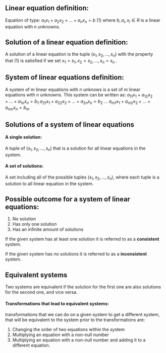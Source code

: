 
## Linear equation definition:
Equation of type:
$a_1x_1 + a_2x_2 + ... + a_nx_n = b$ (1)
where $b,a_i,x_i \in R$ is a linear equation with n unknowns.


## Solution of a linear equation definition: 
A solution of a linear equation is the tuple $(s_1,s_2,...,s_n)$ with the property that (1)  is satisfied if we set $x_1=s_1,x_2=s_2,...,x_n=s_n$ .

## System of linear equations definition: 
A system of m linear equations with n unknows is a set of m linear equations with n unknowns.
This system can be written as:
$a_{11}x_1 + a_{12}x_2 + ... + a_{1n}x_n = b_1$
$a_{21}x_1 + a_{22}x_2 + ... + a_{2n}x_n = b_2$
$...$
$a_{m1}x_1 + a_{m2}x_2 + ... + a_{mn}x_n = b_m$

## Solutions of a system of linear equations

#### A single solution: 
A tuple of $(s_1,s_2,...,s_n)$ that is a solution for all linear equations in the system.

#### A set of solutions:
A set including all of the possible tuples $(s_1,s_2,...,s_n)$, where each tuple is a solution to all linear equation in the system.

## Possible outcome for a system of linear equations:
1. No solution
2. Has only one solution
3. Has an infinite amount of solutions

If the given system has at least one solution it is referred to as a __consistent__ system.

If the given system has no solutions it is referred to as a __inconsistent__ system.

## Equivalent systems

Two systems are equivalent if the solution for the first one are also solutions for the second one, and vice versa.

#### Transformations that lead to equivalent systems: 
transformations that we can do on a given system to get a different system, that will be equivalent to the system prior to the transformations are:
1. Changing the order of two equations within the system
2. Multiplying an equation with a non-null number
3. Multiplying an equation with a non-null number and adding it to a different equation.


